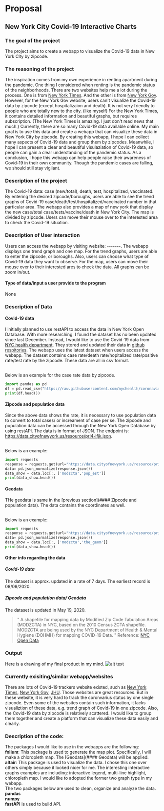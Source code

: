 # Proposal 
## New York City Covid-19 Interactive Charts

### The goal of the project 
The project aims to create a webapp to visualize the Covid-19 data in New York City by zipcode. 

### The reasoning of the project
The inspiration comes from my own experience in renting apartment during the pandemic. One thing I considered when renting is the pandemic status of the neighborhoods. There are two websites help me a lot during the process. One is from [New York Times](https://www.nytimes.com/interactive/2020/us/coronavirus-us-cases.html). And the other is from [New York Gov](https://www1.nyc.gov/site/doh/covid/covid-19-data.page#7day). However, for the New York Gov website, users can't visualize the Covid-19 data by zipcode (except hospitalizaion and death). It is not very friendly to people who are totally new to the city. (like myself)  For the New York Times, it contains detailed information and beautiful graphs, but requires subscription. (The New York Times is amazing. I just don't read news that much.) Currently, there are so many Covid-19 data available online. My main goal is to use this data and create a webapp that can visualize these data in New York City by zipcode. By creating this webapp, I hope I can collect many aspects of Covid-19 data and group them by zipcodes. Meanwhile, I hope I can present a clear and beautiful visulaziation of Covid-19 data, so people can gain a clear understanding of the pandemic status. As a conclusion, I hope this webapp can help people raise their awareness of Covid-19 in their own community. Though the pandemic cases are falling, we should still stay vigilant. 

### Description of the project
The Covid-19 data: case (new/total), death, test, hospitalized, vaccinated.
<br> By entering the desired zipcode/boroughs, users are able to see the trend graphs of Covid-19 case/death/test/hospitalized/vaccinated number in that particular area. The webapp also provides a map of new york that display the new case/total case/tests/vaccine/death in New York City. The map is divided by zipcode. Users can move their mouse over to the interested area to check the Covid-19 situation.

### Description of User interaction 
Users can access the webapp by visiting website: -------. The webapp displays one trend graph and one map. For the trend graphs, users are able to enter the zipcode, or boroughs. Also, users can choose what type of Covid-19 data they want to observe. For the map, users can move their mouse over to their interested ares to check the data. All graphs can be zoom in/out. 
#### Type of data/input a user provide to the program
None

### Description of Data
#### Covid-19 data 
I initially planned to use restAPI to access the data in New York Open Database. With more researching, I found the dataset has no been updated since last December. Instead, I would like to use the Covid-19 data from [NYC health department](https://www1.nyc.gov/site/doh/covid/covid-19-data-totals.page#zip). They stored and updated their data in [github respitories](https://github.com/nychealth/coronavirus-data/tree/master/trends). The webapp uses the latest dataset when users access the webapp. The dataset contains case rate/death rate/hopitalized rate/positive rate/test rate by the zipcode. These data are all in csv format. 

<br> Below is an example for the case rate data by zipcode.

``` Python 
import pandas as pd 
df = pd.read_csv("https://raw.githubusercontent.com/nychealth/coronavirus-data/master/trends/caserate-by-modzcta.csv", header=None)
print(df.head())
```
#### Zipcode and population data
Since the above data shows the rate, it is necessary to use population data to convert to total cases/ or increament of case per se. The zipcode and population data can be accessed through the New York Open Database by using restAPI. The data is in format of JSON. The endpoint is: https://data.cityofnewyork.us/resource/pri4-ifjk.json. 

<br> Below is an example: 

```Python
import requests
response = requests.get(url="https://data.cityofnewyork.us/resource/pri4-ifjk.json")
data= pd.json_normalize(response.json())
data_show = data.loc[:, ['modzcta','pop_est']]
print(data_show.head())
```
#### Geodata
THe geodata is same in the [previous section](#### Zipcode and population data). 
The data contains the coordinates as well. 

<br> Below is an example: 

```Python
import requests
response = requests.get(url="https://data.cityofnewyork.us/resource/pri4-ifjk.json")
data= pd.json_normalize(response.json())
data_show = data.loc[:, ['modzcta','the_geom']]
print(data_show.head())
```
#### Other info regarding the data
##### Covid-19 data
The dataset is approx. updated in a rate of 7 days. The earliest record is 08/08/2020.
##### Zipcode and population data/ Geodata
The dataset is updated in May 19, 2020. 
> " A shapefile for mapping data by Modified Zip Code Tabulation Areas (MODZCTA) in NYC, based on the 2010 Census ZCTA shapefile. MODZCTA are being used by the NYC Department of Health & Mental Hygiene (DOHMH) for mapping COVID-19 Data. "
> Reference: [NYC Open Data](https://data.cityofnewyork.us/Health/Modified-Zip-Code-Tabulation-Areas-MODZCTA-/pri4-ifjk)

### Output 
Here is a drawing of my final product in my mind. 
![alt text](https://raw.githubusercontent.com/yam020/NYCCIC/main/img/img.png)

### Currently exisiting/similar webapp/websites
There are lots of Covid-19 trackers website existed, such as [New York Times](https://www.nytimes.com/interactive/2020/us/coronavirus-us-cases.html), [New York Gov](https://www1.nyc.gov/site/doh/covid/covid-19-data.page#7day), [JHU](https://coronavirus.jhu.edu/us-map). Those websites are great resources. But in these website, it is very hard to track the coronvarius status by one single zipcode. Even some of the websites contain such information, it lacks visualiztion of these data, e.g. trend graph of Covid-19 in one zipcode. Also, the Covid-19 data by zipcode is relatively scattered. I would like to group them together and create a platform that can visualize these data easily and clearly. 

### Description of the code:
The packages I would like to use in the webapps are the following: 
<br> **folium**: This package is used to generate the map plot. Specifically, I will make a chloropleth map. The [Geodata](#### Geodata) will be applied. 
<br> **altair**: This package is used to visualize the data. I chose this one over others simply because it looked nicer for me. The interesting interactive graphs examples are including: interactive legend, multi-line highlight, chloropleth map. I would like to adopted the former two graph type in my webapp.
<br> The two packages below are used to clean, organize and analyze the data. 
<br> **pandas**
<br> **numpy**
<br> **fastAPI** is used to build API. 
